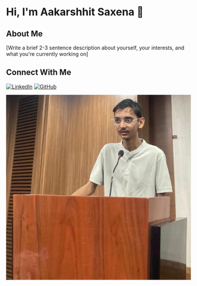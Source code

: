 # Hi, I'm Aakarshhit Saxena 👋

## About Me
[Write a brief 2-3 sentence description about yourself, your interests, and what you're currently working on]

## Connect With Me
[![LinkedIn](https://img.shields.io/badge/LinkedIn-0077B5?style=for-the-badge&logo=linkedin&logoColor=white)](https://www.linkedin.com/in/aakarshit-saxena-2248451b0/)
[![GitHub](https://img.shields.io/badge/GitHub-100000?style=for-the-badge&logo=github&logoColor=white)](https://github.com/aakarshit15)

<img src="../images/introduction/aakarshit.png" alt="Aakarshit Saxena">